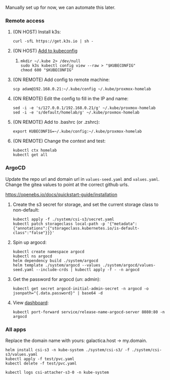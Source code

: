 Manually set up for now, we can automate this later.


### Remote access

1. (ON HOST) Install k3s:
   ```shell
   curl -sfL https://get.k3s.io | sh -
   ```
2. (ON HOST) [Add to kubeconfig](https://devops.stackexchange.com/questions/16043/error-error-loading-config-file-etc-rancher-k3s-k3s-yaml-open-etc-rancher)
   1. ```shell
      mkdir ~/.kube 2> /dev/null 
      sudo k3s kubectl config view --raw > "$KUBECONFIG"
      chmod 600 "$KUBECONFIG"
3. (ON REMOTE) Add config to remote machine:
   ```shell
   scp adam@192.168.0.21:~/.kube/config ~/.kube/proxmox-homelab
   ```
4. (ON REMOTE) Edit the config to fill in the IP and name: 
   ```shell
   sed -i -e 's/127.0.0.1/192.168.0.21/g' ~/.kube/proxmox-homelab
   sed -i -e 's/default/homelab/g' ~/.kube/proxmox-homelab
   ```
5. (ON REMOTE) Add to .bashrc (or .zshrc):
   ```shell
   export KUBECONFIG=~/.kube/config:~/.kube/proxmox-homelab
   ```
6. (ON REMOTE) Change the context and test:
   ```shell
   kubectl ctx homelab
   kubectl get all
   ```

### ArgoCD

Update the repo url and domain url in `values-seed.yaml` and `values.yaml`. Change the gitea values to point at the
correct github urls.

https://openebs.io/docs/quickstart-guide/installation

1. Create the s3 secret for storage, and set the current storage class to non-default:
   ```shell
   kubectl apply -f ./system/csi-s3/secret.yaml
   kubectl patch storageclass local-path -p '{"metadata": {"annotations":{"storageclass.kubernetes.io/is-default-class":"false"}}}'
   ```
2. Spin up argocd:
   ```shell
   kubectl create namespace argocd
   kubectl ns argocd
   helm dependency build ./system/argocd
   helm template ./system/argocd --values ./system/argocd/values-seed.yaml --include-crds | kubectl apply -f - -n argocd
   ```
3. Get the password for argocd (un: admin):
   ```shell
   kubectl get secret argocd-initial-admin-secret -n argocd -o jsonpath="{.data.password}" | base64 -d
   ```
4. View [dashboard](http://localhost:8080):
   ```shell
   kubectl port-forward service/release-name-argocd-server 8080:80 -n argocd
   ```

### All apps

Replace the domain name with yours: galactica.host -> my.domain.

```shell
helm install csi-s3 -n kube-system ./system/csi-s3/ -f ./system/csi-s3/values.yaml
kubectl apply -f test/pvc.yaml
kubectl delete -f test/pvc.yaml

kubectl logs csi-attacher-s3-0 -n kube-system
```